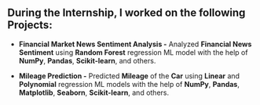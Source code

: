 ## During the Internship, I worked on the following Projects:  

  - **Financial Market News Sentiment Analysis -** Analyzed **Financial News Sentiment** using **Random Forest** regression ML model with the help of **NumPy**, **Pandas**, **Scikit-learn**, and others.
  
  - **Mileage Prediction -** Predicted **Mileage** of the **Car** using **Linear** and **Polynomial** regression ML models with the help of **NumPy**, **Pandas**, **Matplotlib**, **Seaborn**, **Scikit-learn**, and others.
